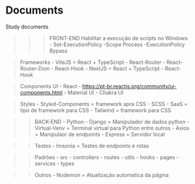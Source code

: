 # Documents
 Study documents

>>> FRONT-END
> Habilitar a execução de scripts no Windows
    - Set-ExecutionPolicy -Scope Process -ExecutionPolicy Bypass
    
> Frameworks
    - ViteJS = React + TypeScript
        - React-Router
        - React-Router-Dom
        - React-Hook
    - NextJS = React + TypeScript
        - React-Hook

> Components UI - React
    - https://pt-br.reactjs.org/community/ui-components.html
    - Material UI
    - Chakra UI

> Styles
    - Styled-Components = framework apra CSS
    - SCSS - SaaS = tipo de framework para CSS
    - Tailwind = framework para CSS

>> BACK-END
    - Python
        - Django = Manipulador de dados python
        - Virtual-Venv = Terminal virtual para Python entre outros
    - Axios = Manipulaor de endpoints
    - Express = Servidor local

>> Testes
    - Imsonia = Testes de endpoints e rotas

>> Padrões
    - src
        - controllers
        - routes
        - utils
        - hooks
        - pages
        - services
        - types

 >> Outros
    - Nodemon = Atualização automatica da página